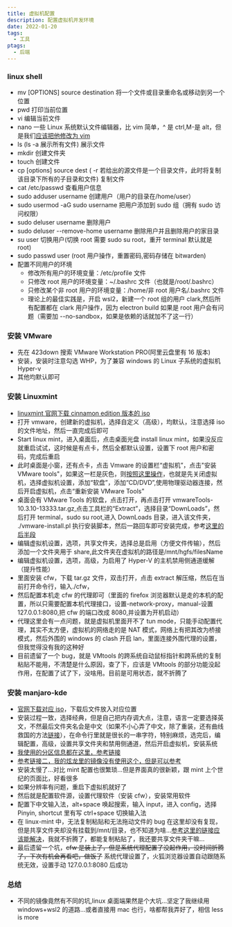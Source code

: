 ```yaml
---
title: 虚拟机配置
description: 配置虚拟机开发环境
date: 2022-01-20
tags:
  - 工具
ptags:
  - 后端
---
```


### linux shell

- mv [OPTIONS] source destination 将一个文件或目录重命名或移动到另一个位置
- pwd 打印当前位置
- vi 编辑当前文件
- nano 一些 Linux 系统默认文件编辑器，比 vim 简单，^ 是 ctrl,M-是 alt，但是我们[应该把他修改为 vim](https://www.cnblogs.com/kaishirenshi/p/12194312.html)
- ls (ls -a 展示所有文件) 展示文件
- mkdir 创建文件夹
- touch 创建文件
- cp [options] source dest ( -r 若给出的源文件是一个目录文件，此时将复制该目录下所有的子目录和文件) 复制文件
- cat /etc/passwd 查看用户信息
- sudo adduser username 创建用户（用户的目录在/home/user）
- sudo usermod -aG sudo username 把用户添加到 sudo 组（拥有 sudo 访问权限）
- sudo deluser username 删除用户
- sudo deluser --remove-home username 删除用户并且删除用户的家目录
- su user 切换用户(切换 root 需要 sudo su root，重开 terminal 默认就是 root)
- sudo passwd user (root 用户操作，重置密码,密码存储在 bitwarden)
- 配置不同用户的环境
  - 修改所有用户的环境变量：/etc/profile 文件
  - 只修改 root 用户的环境变量：~/.bashrc 文件（也就是/root/.bashrc）
  - 只修改某个非 root 用户的环境变量：/home/非 root 用户名/.bashrc 文件
  - 理论上的最佳实践是，开启 wsl2，新建一个 root 组的用户 clark,然后所有配置都在 clark 用户操作，因为 electron build 如果是 root 用户会有问题（需要加 --no-sandbox，如果是依赖的话就加不了这一行）

### 安装 VMware

- 先在 423down 搜索 VMware Workstation PRO(阿里云盘里有 16 版本)
- 安装，安装时注意勾选 WHP，为了兼容 windows 的 Linux 子系统的虚拟机 Hyper-v
- 其他均默认即可

### 安装 Linuxmint

- [linuxmint 官网下载 cinnamon edition 版本的 iso](https://linuxmint.com/download.php)
- 打开 vmware，创建新的虚拟机，选择自定义（高级），均默认，注意选择 iso 的文件地址，然后一直完成后即可
- Start linux mint，进入桌面后，点击桌面光盘 install linux mint，如果没反应就重启试试，这时候是有点卡，然后全都默认设置，设置下 root 用户和密码，完成后重启
- 此时桌面是小窗，还有点卡，点击 Vmware 的设置栏“虚拟机”，点击"安装 VMware tools"，如果这一栏是灰色，则[按照这里操作](https://www.jianshu.com/p/af4313d92fee)，也就是先关闭虚拟机，选择虚拟机设置，添加“软盘”，添加“CD/DVD”,使用物理驱动器连接，然后开启虚拟机，点击“重新安装 VMware Tools”
- 桌面会有 VMware Tools 的软盘，点击打开，再点击打开 vmwareTools-10.3.10-13333.tar.gz,点击工具栏的“Extract”，选择目录“DownLoads”，然后打开 terminal，sudo su root,进入 DownLoads 目录，进入该文件夹， ./vmware-install.pl 执行安装脚本，然后一路回车即可安装完成，参考[这里的后半段](https://blog.csdn.net/weixin_43059285/article/details/103352682)
- 编辑虚拟机设置，选项，共享文件夹，选择总是启用（方便文件传输），然后添加一个文件夹用于 share,此文件夹在虚拟机的路径是/mnt/hgfs/filesName
- 编辑虚拟机设置，选项，高级，为启用了 Hyper-V 的主机禁用侧通道缓解（提升性能）
- 里面安装 cfw，下载 tar.gz 文件，双击打开，点击 extract 解压缩，然后在当前打开命令行，输入./cfw，
- 然后配置本机走 cfw 的代理即可（里面的 firefox 浏览器默认是走的本机的配置，所以只需要配置本机代理接口，设置-network-proxy，manual-设置 127.0.0.1:8080,把 cfw 的端口改成 8080,并设置为开机启动）
- 代理这里会有一点问题，就是虚拟机里面开不了 tun mode，只能手动配置代理，其实不太方便，虚拟机的网络走的是 NAT 模式，网络上有把其改为桥接模式，然后外围的 windows 的 clash 开启 lan，里面连接外围代理的设置，但我觉得没有我的这种好
- 目前遗留了一个 bug，就是 VMtools 的跨系统自动鼠标指针和跨系统的复制粘贴不能用，不清楚是什么原因，查了下，应该是 VMtools 的部分功能没起作用，在配置了试了下，没啥用。目前是可用状态，就不折腾了

### 安装 manjaro-kde

- [官网下载对应 iso](https://manjaro.org/downloads/official/kde/)，下载后文件放入对应位置
- 安装过程一致，选择经典，但是自己把内存调大点，注意，语言一定要选择英文，不然最后文件夹名会是中文（如果不小心弄了中文，除了重装，还有曲线救国的方法[链接](https://segmentfault.com/a/1190000037454534)），在命令行里就是很长的一串字符，特别麻烦，选完后，编辑配置，高级，设置共享文件夹和禁用侧通道，然后开启虚拟机，安装系统
- [我使用的分区信息都在这里，参考链接](https://www.liangzl.com/get-article-detail-206412.html)
- [参考链接二，我的炫龙里的镜像没有使用这个，但是可以参考](https://blog.csdn.net/cxy1430826258/article/details/105050867)
- 安装太慢了...对比 mint 配置也很繁琐...但是界面真的很新颖，跟 mint 上个世纪的页面比，好看很多
- 如果分辨率有问题，重启下虚拟机就好了
- 然后就是配置软件源，设置代理软件（安装 cfw），安装常用软件
- 配置下中文输入法，alt+space 唤起搜索，输入 input，进入 config，选择 Pinyin, shortcut 里有写 ctrl+space 切换输入法
- 在 linux-mint 中，无法复制粘贴和无法拖动文件的 bug 在这里却没有复现，但是共享文件夹却没有挂载到/mnt/目录，也不知道为啥...[参考这里的链接应该能解决](https://zhuanlan.zhihu.com/p/344845390)，我就不折腾了，都能复制粘贴了，我还要共享文件夹干嘛...
- 最后遗留一个坑，~~cfw 是装上了，但是系统代理配置了没起作用，没时间折腾了，下次有机会再看吧，做饭了~~ 系统代理设置了，火狐浏览器设置自动跟随系统无效，设置手动 127.0.0.1:8080 后成功

### 总结

- 不同的镜像竟然有不同的坑,linux 桌面端果然是个大坑...坚定了我继续用 windows+wsl2 的道路...或者直接用 mac 也行，啥都帮我弄好了，相信 less is more
